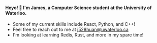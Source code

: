 #### Heyo! 👋 I'm James, a Computer Science student at the University of Waterloo.

-  Some of my current skills include React, Python, and C++!
-  Feel free to reach out to me at j528huan@uwaterloo.ca
-  I'm looking at learning Redis, Rust, and more in my spare time!
